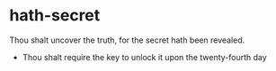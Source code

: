 # hath-secret
Thou shalt uncover the truth, for the secret hath been revealed.

- Thou shalt require the key to unlock it upon the twenty-fourth day
